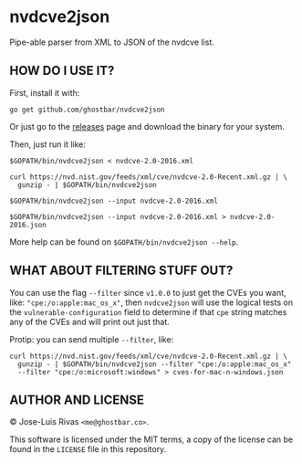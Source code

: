 nvdcve2json
===========

Pipe-able parser from XML to JSON of the nvdcve list.

HOW DO I USE IT?
----------------
First, install it with:

    go get github.com/ghostbar/nvdcve2json

Or just go to the [releases](https://github.com/ghostbar/nvdcve2json/releases)
page and download the binary for your system.

Then, just run it like:


    $GOPATH/bin/nvdcve2json < nvdcve-2.0-2016.xml

    curl https://nvd.nist.gov/feeds/xml/cve/nvdcve-2.0-Recent.xml.gz | \
      gunzip - | $GOPATH/bin/nvdcve2json

    $GOPATH/bin/nvdcve2json --input nvdcve-2.0-2016.xml

    $GOPATH/bin/nvdcve2json --input nvdcve-2.0-2016.xml > nvdcve-2.0-2016.json

More help can be found on `$GOPATH/bin/nvdcve2json --help`.

WHAT ABOUT FILTERING STUFF OUT?
-------------------------------

You can use the flag `--filter` since `v1.0.0` to just get the CVEs you want,
like: `"cpe:/o:apple:mac_os_x"`, then `nvdcve2json` will use the logical tests
on the `vulnerable-configuration` field to determine if that `cpe` string
matches any of the CVEs and will print out just that.

Protip: you can send multiple `--filter`, like:

    curl https://nvd.nist.gov/feeds/xml/cve/nvdcve-2.0-Recent.xml.gz | \
      gunzip - | $GOPATH/bin/nvdcve2json --filter "cpe:/o:apple:mac_os_x"
      --filter "cpe:/o:microsoft:windows" > cves-for-mac-n-windows.json

AUTHOR AND LICENSE
------------------
© Jose-Luis Rivas `<me@ghostbar.co>`.

This software is licensed under the MIT terms, a copy of the license can be
found in the `LICENSE` file in this repository.
